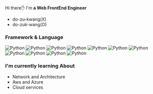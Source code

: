 Hi there✋
I'm<b> a Web FrontEnd Engineer</b>

* do-zu-kwang(X)
* do-zuk-wang(O)

### Framework & Language 
<img alt="Python" src ="https://img.shields.io/badge/HTML5-2A3657.svg?&style=flat&logo=HTML5&logoColor=E34F26"/> <img alt="Python" src ="https://img.shields.io/badge/CSS3-2A3657.svg?&style=flat&logo=CSS3&logoColor=1572B6"/> <img alt="Python" src ="https://img.shields.io/badge/JavaScript-2A3657.svg?&style=flat&logo=JavaScript&logoColor=F7DF1E"/> <img alt="Python" src ="https://img.shields.io/badge/SCSS-2A3657.svg?&style=flat&logo=Sass&logoColor=CC6699"/> <img alt="Python" src ="https://img.shields.io/badge/Vue-2A3657.svg?&style=flat&logo=Vue.js&logoColor=#4FC08D"/> <img alt="Python" src ="https://img.shields.io/badge/Next.js-2A3657.svg?&style=flat&logo=Next.js&logoColor=000000"/> <img alt="Python" src ="https://img.shields.io/badge/React-2A3657.svg?&style=flat&logo=React&logoColor=61DAFB"/> <img alt="Python" src ="https://img.shields.io/badge/Redux-2A3657.svg?&style=flat&logo=Redux&logoColor=764ABC"/> <img alt="Python" src ="https://img.shields.io/badge/StyledComponents-2A3657.svg?&style=flat&logo=StyledComponents&logoColor=#DB7093"/> <img alt="Python" src ="https://img.shields.io/badge/Typescript-2A3657.svg?&style=flat&logo=Typescript&logoColor=3178C6"/> <img alt="Python" src ="https://img.shields.io/badge/Recoil-2A3657.svg?&style=flat&logo=React&logoColor=3178C6"/>
### I'm currently learning About
* Network and Architecture
* Aws and Azure
* Cloud services
